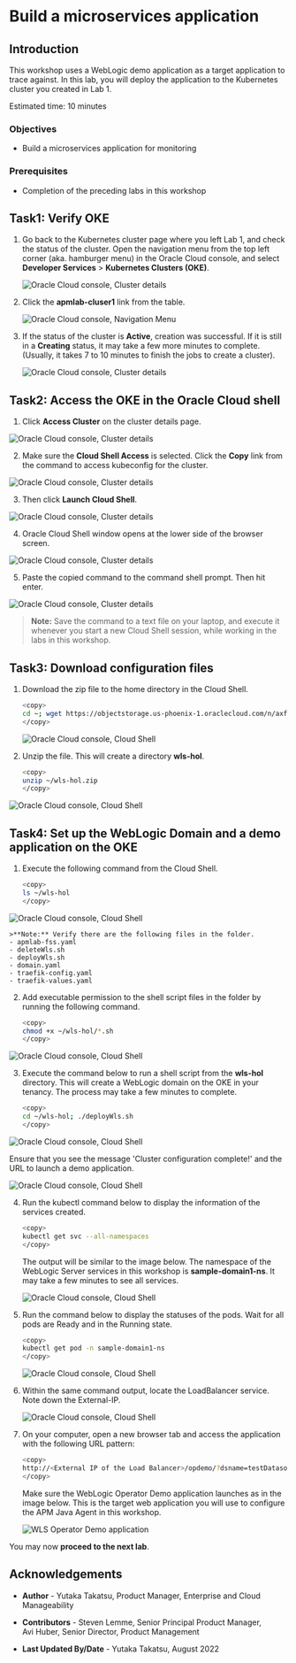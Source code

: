 # Build a microservices application

## Introduction

This workshop uses a WebLogic demo application as a target application to trace against. In this lab, you will deploy the application to the Kubernetes cluster you created in Lab 1.


Estimated time: 10 minutes

### Objectives

* Build a microservices application for monitoring

### Prerequisites

* Completion of the preceding labs in this workshop

## Task1: Verify OKE

1. Go back to the Kubernetes cluster page where you left Lab 1, and check the status of the cluster. Open the navigation menu from the top left corner (aka. hamburger menu) in the Oracle Cloud console, and select **Developer Services** > **Kubernetes Clusters (OKE)**.

   ![Oracle Cloud console, Cluster details](images/1-1-menu.png " ")

2. Click the **apmlab-cluser1** link from the table.

   ![Oracle Cloud console, Navigation Menu](images/1-2-menu.png " ")

3. If the status of the cluster is **Active**, creation was successful. If it is still in a **Creating** status, it may take a few more minutes to complete. (Usually, it takes 7 to 10 minutes to finish the jobs to create a cluster).

   ![Oracle Cloud console, Cluster details](images/1-9-OKE.png " ")

## Task2: Access the OKE in the Oracle Cloud shell


1. Click **Access Cluster** on the cluster details page.

  ![Oracle Cloud console, Cluster details](images/2-1-OKE.png " ")

2. Make sure the **Cloud Shell Access** is selected. Click the **Copy** link from the command to access kubeconfig for the cluster.

  ![Oracle Cloud console, Cluster details](images/2-2-OKE.png " ")

3. Then click **Launch Cloud Shell**.

  ![Oracle Cloud console, Cluster details](images/2-2-2-OKE.png " ")

4. Oracle Cloud Shell window opens at the lower side of the browser screen.

  ![Oracle Cloud console, Cluster details](images/2-3-OKE.png " ")

5. Paste the copied command to the command shell prompt. Then hit enter.   

  ![Oracle Cloud console, Cluster details](images/2-4-OKE.png " ")

  >**Note:** Save the command to a text file on your laptop, and execute it whenever you start a new Cloud Shell session, while working in the labs in this workshop.

## Task3: Download configuration files

1. Download the zip file to the home directory in the Cloud Shell.

    ``` bash
    <copy>
    cd ~; wget https://objectstorage.us-phoenix-1.oraclecloud.com/n/axfo51x8x2ap/b/apmocw-bucket-2022/o/wls-hol.zip
    </copy>
    ```
    ![Oracle Cloud console, Cloud Shell](images/3-1-cloudshell.png " ")

3. Unzip the file. This will create a directory **wls-hol**.

    ``` bash
    <copy>
    unzip ~/wls-hol.zip
    </copy>
    ```

  ![Oracle Cloud console, Cloud Shell](images/3-2-cloudshell.png " ")

## Task4: Set up the WebLogic Domain and a demo application on the OKE

1. Execute the following command from the Cloud Shell.

    ``` bash
    <copy>
    ls ~/wls-hol
    </copy>
    ```
  ![Oracle Cloud console, Cloud Shell](images/4-1-cloudshell.png " ")

    >**Note:** Verify there are the following files in the folder.
    - apmlab-fss.yaml
    - deleteWls.sh
    - deployWls.sh
    - domain.yaml
    - traefik-config.yaml
    - traefik-values.yaml

2. Add executable permission to the shell script files in the folder by running the following command.

    ``` bash
    <copy>
    chmod +x ~/wls-hol/*.sh
    </copy>
    ```
  ![Oracle Cloud console, Cloud Shell](images/4-2-cloudshell.png " ")

3. Execute the command below to run a shell script from the **wls-hol** directory. This will create a WebLogic domain on the OKE in your tenancy. The process may take a few minutes to complete.

    ``` bash
    <copy>
    cd ~/wls-hol; ./deployWls.sh
    </copy>
    ```

  ![Oracle Cloud console, Cloud Shell](images/4-3-cloudshell.png " ")

  Ensure that you see the message 'Cluster configuration complete!' and the URL to launch a demo application.

  ![Oracle Cloud console, Cloud Shell](images/4-4-cloudshell.png " ")

4. Run the kubectl command below to display the information of the services created.

    ``` bash
    <copy>
    kubectl get svc --all-namespaces
    </copy>
    ```
    The output will be similar to the image below. The namespace of the WebLogic Server services in this workshop is **sample-domain1-ns**. It may take a few minutes to see all services.

    ![Oracle Cloud console, Cloud Shell](images/4-2-2-cloudshell.png " ")

5. Run the command below to display the statuses of the  pods. Wait for all pods are Ready and in the Running state.

    ``` bash
    <copy>
    kubectl get pod -n sample-domain1-ns
    </copy>
    ```

    ![Oracle Cloud console, Cloud Shell](images/4-2-3-cloudshell.png " ")


5. Within the same command output, locate the LoadBalancer service. Note down the External-IP.

    ![Oracle Cloud console, Cloud Shell](images/4-2-1-cloudshell.png " ")

6. On your computer, open a new browser tab and access the application with the following URL pattern:

    ``` bash
    <copy>
    http://<External IP of the Load Balancer>/opdemo/?dsname=testDatasource
    </copy>
    ```
    Make sure the WebLogic Operator Demo application launches as in the image below. This is the target web application you will use to configure the APM Java Agent in this workshop.

    ![WLS Operator Demo application](images/4-3-demoapp.png " ")



You may now **proceed to the next lab**.

## Acknowledgements

* **Author** - Yutaka Takatsu, Product Manager, Enterprise and Cloud Manageability
- **Contributors** - Steven Lemme, Senior Principal Product Manager,  
Avi Huber, Senior Director, Product Management
* **Last Updated By/Date** - Yutaka Takatsu, August 2022
